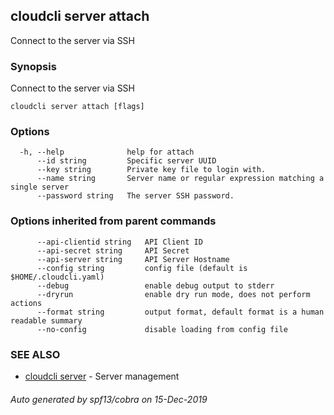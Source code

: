 ## cloudcli server attach

Connect to the server via SSH

### Synopsis

Connect to the server via SSH

```
cloudcli server attach [flags]
```

### Options

```
  -h, --help              help for attach
      --id string         Specific server UUID
      --key string        Private key file to login with.
      --name string       Server name or regular expression matching a single server
      --password string   The server SSH password.
```

### Options inherited from parent commands

```
      --api-clientid string   API Client ID
      --api-secret string     API Secret
      --api-server string     API Server Hostname
      --config string         config file (default is $HOME/.cloudcli.yaml)
      --debug                 enable debug output to stderr
      --dryrun                enable dry run mode, does not perform actions
      --format string         output format, default format is a human readable summary
      --no-config             disable loading from config file
```

### SEE ALSO

* [cloudcli server](cloudcli_server.md)	 - Server management

###### Auto generated by spf13/cobra on 15-Dec-2019
